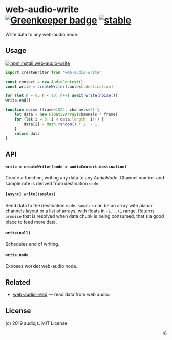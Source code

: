 # web-audio-write [![Greenkeeper badge](https://badges.greenkeeper.io/audiojs/web-audio-write.svg)](https://greenkeeper.io/) [![stable](https://img.shields.io/badge/stability-unstable-green.svg)](http://github.com/badges/stability-badges)

Write data to any web-audio node.

## Usage

[![npm install web-audio-write](https://nodei.co/npm/web-audio-write.png?mini=true)](https://npmjs.org/package/web-audio-write/)

```js
import createWriter from 'web-audio-write'

const context = new AudioContext()
const write = createWriter(context.destination)

for (let n = 0; n < 10; n++) await write(noise())
write.end()

function noise (frame=1024, channels=2) {
	let data = new Float32Array(channels * frame)
	for (let i = 0; i < data.length; i++) {
		data[i] = Math.random() * 2. - 1.
	}
	return data
}
```

## API

#### `write = createWriter(node = audioContext.destination)`

Create a function, writing any data to any _AudioNode_. Channel number and sample rate is derived from destination `node`.

#### `[async] write(samples)`

Send data to the destination `node`.
`samples` can be an array with planar channels layout or a list of arrays, with floats in `-1...+1` range.
Returns `promise` that is resolved when data chunk is being consumed, that's a good place to feed more data.

#### `write(null)`

Schedules end of writing.

#### `write.node`

Exposes worklet web-audio node.

## Related

* [web-audio-read](https://github.com/audiojs/web-audio-read) — read data from web audio.

## License

(c) 2019 audiojs. MIT License

<p align="right">ॐ</p>
